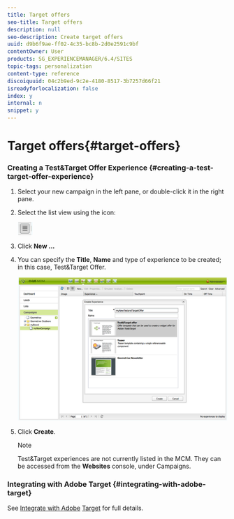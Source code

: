 ```yaml
---
title: Target offers
seo-title: Target offers
description: null
seo-description: Create target offers
uuid: d9b6f9ae-ff02-4c35-bc8b-2d0e2591c9bf
contentOwner: User
products: SG_EXPERIENCEMANAGER/6.4/SITES
topic-tags: personalization
content-type: reference
discoiquuid: 04c2b9ed-9c2e-4180-8517-3b7257d66f21
isreadyforlocalization: false
index: y
internal: n
snippet: y
---
```


# Target offers{#target-offers}

<!--
Comment Type: remark
Last Modified By: unknown unknown (ims-author-77F410094CD97C4F0A746C1B@AdobeID)
Last Modified Date: 2017-11-30T05:07:10.645-0500
<p>Old text seems obsolete. Need to revisit.</p>
-->

<!--
Comment Type: draft

<img imageRotate="0" src="assets/chlimage_1-156.png" />
-->

<!--
Comment Type: draft

<img imageRotate="0" src="assets/chlimage_1-157.png" />
-->

### Creating a Test&Target Offer Experience {#creating-a-test-target-offer-experience}

1. Select your new campaign in the left pane, or double-click it in the right pane.
1. Select the list view using the icon:

   ![](assets/chlimage_1-158.png)

1. Click **New ...**
1. You can specify the **Title**, **Name** and type of experience to be created; in this case, Test&Target Offer.

   ![](assets/chlimage_1-159.png)

1. Click **Create**.

   >[!NOTE]
   >
   >Test&Target experiences are not currently listed in the MCM. They can be accessed from the **Websites** console, under Campaigns.

### Integrating with Adobe Target {#integrating-with-adobe-target}

See [Integrate with Adobe](../../administering/using/target.md) [Target](../../administering/using/target.md) for full details.
